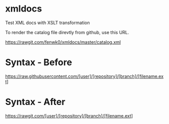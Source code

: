 # xmldocs
Test XML docs with XSLT transformation

To render the catalog file direvtly from github, use this URL.

https://rawgit.com/fenwk0/xmldocs/master/catalog.xml


# Syntax - Before

https://raw.githubusercontent.com/[user]/[repository]/[branch]/[filename.ext]

# Syntax - After

https://rawgit.com/[user]/[repository]/[branch]/[filename.ext]
